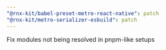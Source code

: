 ```yaml
---
"@rnx-kit/babel-preset-metro-react-native": patch
"@rnx-kit/metro-serializer-esbuild": patch
---
```


Fix modules not being resolved in pnpm-like setups
